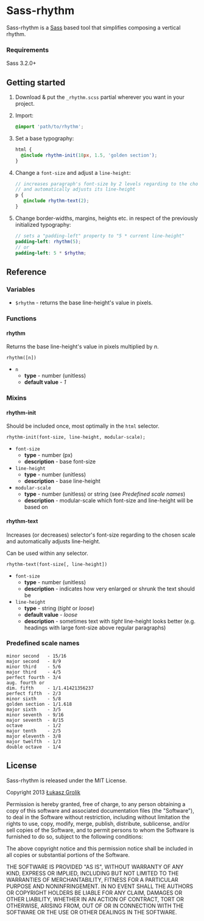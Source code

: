 # Sass-rhythm

Sass-rhythm is a [Sass](https://github.com/nex3/sass) based tool that simplifies composing a vertical rhythm.

### Requirements

Sass 3.2.0+

## Getting started

1. Download & put the `_rhythm.scss` partial wherever you want in your project.
2. Import:

   ```scss
   @import 'path/to/rhythm';
   ```

3. Set a base typography:

   ```scss
   html {
     @include rhythm-init(18px, 1.5, 'golden section');
   }
   ```

4. Change a `font-size` and adjust a `line-height`:
  
   ```scss
   // increases paragraph's font-size by 2 levels regarding to the chosen scale
   // and automatically adjusts its line-height
   p {
      @include rhythm-text(2);
   }
   ```

5. Change border-widths, margins, heights etc. in respect of the previously initialized typography:

   ```scss
   // sets a "padding-left" property to "5 * current line-height"
   padding-left: rhythm(5);
   // or
   padding-left: 5 * $rhythm;

   ```

## Reference

### Variables

- `$rhythm` - returns the base line-height's value in pixels.

### Functions

#### rhythm

Returns the base line-height's value in pixels multiplied by *n*.

```
rhythm([n])
```

- `n`
  - **type** - number (unitless)
  - **default value** - *1*

### Mixins

#### rhythm-init

Should be included once, most optimally in the `html` selector.

```
rhythm-init(font-size, line-height, modular-scale);
```
- `font-size`
  - **type** - number (px)
  - **description** - base font-size
- `line-height`
  - **type** - number (unitless)
  - **description** - base line-height
- `modular-scale`
  - **type** - number (unitless) or string (see *Predefined scale names*)
  - **description** - modular-scale which font-size and line-height will be based on

#### rhythm-text

Increases (or decreases) selector's font-size regarding to the chosen scale and automatically adjusts line-height.

Can be used within any selector.

```
rhythm-text(font-size[, line-height])
```

- `font-size`
  - **type** - number (unitless)
  - **description** - indicates how very enlarged or shrunk the text should be
- `line-height`
  - **type** - string (*tight* or *loose*)
  - **default value** - *loose*
  - **description** - sometimes text with *tight* line-height looks better (e.g. headings with large font-size above regular paragraphs)

### Predefined scale names

```
minor second   - 15/16
major second   - 8/9
minor third    - 5/6
major third    - 4/5
perfect fourth - 3/4
aug. fourth or
dim. fifth     - 1/1.41421356237
perfect fifth  - 2/3
minor sixth    - 5/8
golden section - 1/1.618
major sixth    - 3/5
minor seventh  - 9/16
major seventh  - 8/15
octave         - 1/2
major tenth    - 2/5
major eleventh - 3/8
major twelfth  - 1/3
double octave  - 1/4
```

## License

Sass-rhythm is released under the MIT License.

Copyright 2013 [Łukasz Grolik](https://github.com/lukaszgrolik)

Permission is hereby granted, free of charge, to any person obtaining
a copy of this software and associated documentation files (the
"Software"), to deal in the Software without restriction, including
without limitation the rights to use, copy, modify, merge, publish,
distribute, sublicense, and/or sell copies of the Software, and to
permit persons to whom the Software is furnished to do so, subject to
the following conditions:

The above copyright notice and this permission notice shall be
included in all copies or substantial portions of the Software.

THE SOFTWARE IS PROVIDED "AS IS", WITHOUT WARRANTY OF ANY KIND,
EXPRESS OR IMPLIED, INCLUDING BUT NOT LIMITED TO THE WARRANTIES OF
MERCHANTABILITY, FITNESS FOR A PARTICULAR PURPOSE AND
NONINFRINGEMENT. IN NO EVENT SHALL THE AUTHORS OR COPYRIGHT HOLDERS BE
LIABLE FOR ANY CLAIM, DAMAGES OR OTHER LIABILITY, WHETHER IN AN ACTION
OF CONTRACT, TORT OR OTHERWISE, ARISING FROM, OUT OF OR IN CONNECTION
WITH THE SOFTWARE OR THE USE OR OTHER DEALINGS IN THE SOFTWARE.